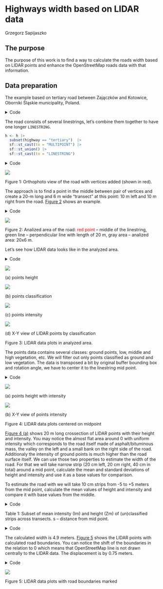 # Highways width based on LIDAR data
Grzegorz Sapijaszko

## The purpose

The purpose of this work is to find a way to calculate the roads width
based on LIDAR points and enhance the OpenStreetMap roads data with that
information.

## Data preparation

The example based on tertiary road between Zajączków and Kotowice,
Oborniki Śląskie municipality, Poland.

<details class="code-fold">
<summary>Code</summary>

``` r
if (!dir.exists("data")) {
  dir.create("data")
}

options(timeout = 60*20)
if(!file.exists("data/zajaczkow.csv")) {
  a <- osmdata::getbb("Zajączków, trzebnicki", format_out = "sf_polygon") |>
    sf::st_centroid() |>
    sf::st_buffer(dist = 500) |>
    rgugik::DEM_request()
  
  write.csv(a, file = "data/zajaczkow.csv")
} else {
  a <- read.csv(file = "data/zajaczkow.csv")
}

a |>
  subset(product == "PointCloud" & year == "2022" & resolution == "12 p/m2") |>
  rgugik::tile_download(outdir = "data", 
                          method = "wget", 
                          extra = "--no-check-certificate -c --progress=bar:force")

rm(a)

f <- list.files(path = "data", pattern = "laz", full.names = TRUE)

convertLAZ <- function(lazfile, outdir = ".", filter = "-keep_class 2 9", crs = "EPSG:2180") {
  if(!dir.exists(outdir)) { dir.create(outdir, recursive = TRUE)}
  message(lazfile)
  .file <- basename(lazfile)
  .outfile <- paste0(outdir, "/", stringi::stri_replace_all_fixed(.file, "laz", "las"))
  if(!file.exists(.outfile)) {
    las <- lidR::readLAS(files = lazfile, filter = {{filter}})
    if(is.na(lidR::crs(las))) {
      lidR::crs(las) <- {{crs}}
    }
    lidR::writeLAS(las, file = .outfile, index = TRUE)
  }
  else {
    message("Output file ", .outfile, " already exists, skipping conversion.")
  }
}

lapply(f, convertLAZ, filter = "", outdir = "data")
rm(f)
rm("convertLAZ", envir = .GlobalEnv)

if(!file.exists("data/zajaczkow.gpkg")) {
  b <- osmdata::getbb("Zajączków, trzebnicki") |>
    osmdata::opq() |>
    osmdata::add_osm_features(features = c("\"boundary\"" = "\"administrative\"", 
                                           "\"highway\"")) |>
    osmdata::osmdata_sf()
  
  l <- lidR::readLAS("data/76503_1213480_M-33-34-B-d-1-4-2-2.las")
  
  l_ext <- lidR::ext(l)  |>
    terra::as.polygons() |>
    sf::st_as_sf()
  
  sf::st_crs(l_ext) <- lidR::crs(l)
  
  h <- 
    b$osm_lines |>
    subset(!is.na(highway) & 
             !highway %in% c("track", "path", "footway", "cycleway")) |>
    sf::st_transform(crs = lidR::crs(l))
  
  h <- sf::st_intersection(h, l_ext)
  
  sf::write_sf(h, "data/zajaczkow.gpkg", append = FALSE)
  
}

if (!file.exists("data/r.tif")) {
  l <- lidR::readLAS("data/76503_1213480_M-33-34-B-d-1-4-2-2.las")
  
  r <- lidR::rasterize_terrain(l, res = 0.2)
  terra::writeRaster(r, "data/r.tif", overwrite = TRUE)
} 

## orthofoto

if(!file.exists("data/76501_1076083_M-33-34-B-d-1-4.tif")) {
  l <- lidR::readLAS("data/76503_1213480_M-33-34-B-d-1-4-2-2.las")
  
  l_ext <- lidR::ext(l)  |>
    terra::as.polygons() |>
    sf::st_as_sf()
  
  sf::st_crs(l_ext) <- lidR::crs(l)
  
  a <- rgugik::ortho_request(l_ext)
  
  a |>
    subset(year == "2022" & grepl("B-d-1-4", filename)) |>
    rgugik::tile_download(outdir = "data", 
                          method = "wget", 
                          extra = "--no-check-certificate -c --progress=bar:force")
}

l <- lidR::readLAS("data/76503_1213480_M-33-34-B-d-1-4-2-2.las")
r <- terra::rast("data/r.tif")
ortho <- terra::rast("data/76501_1076083_M-33-34-B-d-1-4.tif")
h <- sf::read_sf("data/zajaczkow.gpkg")
```

</details>

The road consists of several linestrings, let’s combine them together to
have one longer `LINESTRING`.

``` r
h <- h |>
  subset(highway == "tertiary")  |>
  sf::st_cast(to = "MULTIPOINT") |>
  sf::st_union() |>
  sf::st_cast(to = "LINESTRING")
```

<details class="code-fold">
<summary>Code</summary>

``` r
m <- sf::st_bbox(h)
dx <- as.integer(m["xmax"] - m["xmin"])
dy <- as.integer(m["ymax"] - m["ymin"])

# par(pty = "s")
x_min <- as.integer(m["xmin"] - 0.1 * dx)
x_max <- as.integer(m["xmax"] + 0.1 * dx)
y_min <- as.integer(m["ymin"] - 0.1 * dy)
y_max <- as.integer(m["ymax"] + 0.1 * dy)

vertices <- h |>
  sf::st_coordinates() |>
  as.data.frame() |>
  sf::st_as_sf(coords = c("X", "Y"), crs = "EPSG:2180")

terra::plotRGB(ortho, 
               xlim = c(x_min, x_max),
               ylim = c(y_min, y_max),
               axes = TRUE,
               mar = c(1.5, 0, 1.5, 0)
               )

terra::plot(h, col = "red", add = TRUE)

terra::plot(vertices$geometry, col = "red", pch = 20, add = TRUE)
```

</details>

<div id="fig-owerview">

![](readme_files/figure-commonmark/fig-owerview-1.png)

Figure 1: Orthophoto view of the road with vertices added (shown in
red).

</div>

The approach is to find a point in the middle between pair of vertices
and create a 20-m long and 6 m wide “transect” at this point: 10 m left
and 10 m right from the road.
<a href="#fig-transect_overviev" class="quarto-xref">Figure 2</a> shows
an example.

<details class="code-fold">
<summary>Code</summary>

``` r
v <- 6 #7

p1 <- vertices[v, "geometry"] |>
  sf::st_coordinates()

p2 <- vertices[v+1, "geometry"] |>
  sf::st_coordinates()

dx <- p2[1] - p1[1]
dy <- p2[2] - p1[2]

ll <- sqrt(dx^2 + dy^2)

#' alpha in radians
alpha <- atan(dy/dx)

xm <- p1[1] + ll * cos(alpha) / 2
ym <- p1[2] + ll * sin(alpha) / 2

pm <- sf::st_sfc(sf::st_point(c(xm, ym)), crs = "EPSG:2180")

d <- 10
xm1 <- xm - d * cos(pi/2 + alpha) 
ym1 <- ym - d * sin(pi/2 + alpha)
pm1 <- sf::st_sfc(sf::st_point(c(xm1, ym1)), crs = "EPSG:2180")

xm2 <- xm + d * cos(pi/2 + alpha) 
ym2 <- ym + d * sin(pi/2 + alpha)
pm2 <- sf::st_sfc(sf::st_point(c(xm2, ym2)), crs = "EPSG:2180")

# line
coords <- rbind(c(xm1, ym1), c(xm2, ym2))
line <- sf::st_linestring(coords)
line <- sf::st_sfc(line)

poly <- sf::st_buffer(line, dist = 3, endCapStyle = "FLAT") |>
  sf::st_sfc(crs = "EPSG:2180")

# plotting

xmin <- min(p1[1], p2[1])
xmax <- max(p1[1], p2[1])
ymin <- min(p1[2], p2[2])
ymax <- max(p1[2], p2[2])


terra::plotRGB(ortho,
               xlim = c(xmin - 0.05*ll, xmax + 0.05*ll),
               ylim = c(ymin - 0.05*ll, ymax + 0.05*ll),
               axes = TRUE,
               mar = c(1.5, 0, 1.0, 0))

plot(sf::st_geometry(h), add = TRUE)
plot(sf::st_geometry(vertices), pch = 20, col = "blue", add = TRUE)

plot(poly, lwd = 0.6, col = "#80808088", lty = 3, add = TRUE)

plot(pm, pch = 20, col = "red", add = TRUE)
plot(pm1, pch = 16, size = 1.2, col = "green", add = TRUE)
plot(pm2, pch = 16, size = 1.2, col = "green", add = TRUE)
plot(line, lty = 3, col = "green", add = TRUE)
```

</details>

<div id="fig-transect_overviev">

![](readme_files/figure-commonmark/fig-transect_overviev-1.png)

Figure 2: Analized area of the road: <span style="color:red;">red
point</span> – middle of the linestring, green line – perpendicular line
with length of 20 m, gray area – analized area: 20x6 m.

</div>

Let’s see how LIDAR data looks like in the analyzed area.

<details class="code-fold">
<summary>Code</summary>

``` r
##| layout-ncol: 2
##| column: body-outset

x <- lidR::clip_transect(l, c(xm1, ym1), c(xm2, ym2), width = 6, xz = TRUE)
x <- lidR::filter_poi(x, Classification != 12L)

bb <- lidR::st_bbox(x)

class_cols <- c(
  "0" = "black",       # never classified
  "1" = "gray90",      # unassigned
  "2" = "gray50",      # ground
  "3" = "lightgreen",  # low vegetation
  "4" = "green",       # medium vegetation
  "5" = "darkgreen",   # high vegetation
  "6" = "brown",       # building
  "7" = "gray90",      # noise
  "8" = "gray90",      # reserved
  "9" = "blue",        # water
  "10" = "gray33",     # rail
  "11" = "gray33",     # road surface
  "12" = "black")      # reserved

library(ggplot2)

ggplot(x@data, aes(X, Z, color = Z)) +
  geom_point(size = 0.5) +
  #  coord_equal() +
  theme_minimal() +
  scale_color_gradientn(colours = lidR::height.colors(50))

ggplot(x@data, aes(X, Z, color = factor(Classification))) +
  geom_point(size = 0.8) +
  coord_equal() +
  theme_minimal() +
  scale_color_manual(values = class_cols, name = "", labels = c("Ground", "Low Veg.", "Medium Veg.", "High Veg."))

ggplot(x@data, aes(X, Z, color = Intensity)) +
  geom_point(size = 0.5) +
  #  ylim(114, 116) +
  coord_equal() +
  theme_minimal() +
  scale_color_gradientn(colours = lidR::height.colors(50))

ggplot(x@data, aes(X, Y, color = factor(Classification))) +
  geom_point(size = 0.8) +
  coord_equal() +
  theme_minimal() +
  scale_color_manual(values = class_cols, name = "", labels = c("Ground", "Low Veg.", "Medium Veg.", "High Veg."))
```

</details>

<div id="fig-transect_lidar">

<div class="cell-output-display">

<div id="fig-transect_lidar-1">

<img src="readme_files/figure-commonmark/fig-transect_lidar-1.png"
data-ref-parent="fig-transect_lidar" />

(a) points height

</div>

</div>

<div class="cell-output-display">

<div id="fig-transect_lidar-2">

<img src="readme_files/figure-commonmark/fig-transect_lidar-2.png"
data-ref-parent="fig-transect_lidar" />

(b) points classification

</div>

</div>

<div class="cell-output-display">

<div id="fig-transect_lidar-3">

<img src="readme_files/figure-commonmark/fig-transect_lidar-3.png"
data-ref-parent="fig-transect_lidar" />

(c) points intensity

</div>

</div>

<div class="cell-output-display">

<div id="fig-transect_lidar-4">

<img src="readme_files/figure-commonmark/fig-transect_lidar-4.png"
data-ref-parent="fig-transect_lidar" />

(d) X-Y view of LIDAR points by classification

</div>

</div>

Figure 3: LIDAR data plots in analyzed area.

</div>

The points data contains several classes: ground points, low, middle and
high vegetation, etc. We will filter out only points classified as
ground and low vegetation. The data is transposed a bit by original
buffer bounding box and rotation angle, we have to center it to the
linestring mid point.

<details class="code-fold">
<summary>Code</summary>

``` r
##| layout-ncol: 2
##| column: body-outset

y <- x |>
  lidR::filter_poi(Classification %in% c(2L, 3L))

y$X <- y$X - (bb["xmin"] + (bb["xmax"]-bb["xmin"])/2)
y$Y <- y$Y - (bb["ymin"] + (bb["ymax"]-bb["ymin"])/2)

ggplot(y@data, aes(X, Z, color = Intensity)) +
  geom_point(size = 0.5) +
#  ylim(114, 116) +
  #  coord_equal() +
  theme_minimal() +
  scale_color_gradientn(colours = lidR::height.colors(50))

ggplot(y@data, aes(X, Y, color = Intensity)) +
  geom_point(size = 0.5) +
  #  ylim(114, 116) +
  coord_equal() +
  theme_minimal() +
  scale_color_gradientn(colours = lidR::height.colors(50))
```

</details>

<div id="fig-transect_centered">

<div class="cell-output-display">

<div id="fig-transect_centered-1">

<img src="readme_files/figure-commonmark/fig-transect_centered-1.png"
data-ref-parent="fig-transect_centered" />

(a) points height with intensity

</div>

</div>

<div class="cell-output-display">

<div id="fig-transect_centered-2">

<img src="readme_files/figure-commonmark/fig-transect_centered-2.png"
data-ref-parent="fig-transect_centered" />

(b) X-Y view of points intensity

</div>

</div>

Figure 4: LIDAR data plots centered on midpoint

</div>

<a href="#fig-transect_centered-1" class="quarto-xref">Figure 4 (a)</a>
shows 20 m long crossection of LIDAR points with their height and
intensity. You may notice the almost flat area around 0 with uniform
intensity which corresponds to the road itself made of
asphalt/bituminous mass, the valley on the left and a small bank on the
right side of the road. Additionaly the intensity of ground points is
much higher than the road surface itself. We can use those two
properties to estimate the width of the road. For that we will take
narrow strip (20 cm left, 20 cm right, 40 cm in total) around a mid
point, calculate the mean and standard deviations of height and
intensity and use it as a base values for comparison.

To estimate the road with we will take 10 cm strips from -5 to +5 meters
from the mid point, calculate the mean values of height and intensity
and compare it with base values from the middle.

<details class="code-fold">
<summary>Code</summary>

``` r
aa <-  y@data |>
  subset(X <= 0.2 & X > -0.2, select = c(Z, Intensity))

# mean(aa$Intensity)
# sd(aa$Intensity)
Imin <- mean(aa$Intensity) - 2 * sd(aa$Intensity)
Imax <- mean(aa$Intensity) + 2 * sd(aa$Intensity)

Zmin <- mean(aa$Z) - 3 * sd(aa$Z)
Zmax <- mean(aa$Z) + 3 * sd(aa$Z)


s <- seq(-5, 5, 0.1)

df_list <- vector('list', length(s)-1)

for (i in 1:(length(s)-1)) {

  aa <-  y@data |>
    subset(X >= s[i] & X < s[i+1], select = c(Z, Intensity))
  meanI <- mean(aa$Intensity)
  meanZ <- mean(aa$Z)
  if((Imax >=  meanI & meanI >= Imin) &
    (Zmax >=meanZ & meanZ >= Zmin)) {
    df <- data.frame(
      s = s[i],
      Im = meanI,
      Zm = meanZ,
      road_surface = "yes"
    )
  } else {
    df <- data.frame(
      s = s[i],
      Im = meanI,
      Zm = meanZ,
      road_surface = "no"
    )
  }
  df_list[[i]] <- df
}
df <- do.call('rbind', df_list)

h_min <- min(df$s[df$road_surface == "yes"])
h_max <- max(df$s[df$road_surface == "yes"])
h_width <- abs(h_min) + abs(h_max)
```

</details>

<div id="tbl-calculated_data">

Table 1: Subset of mean intensity (Im) and height (Zm) of (un)classified
strips across transects. s – distance from mid point.

<details class="code-fold">
<summary>Code</summary>

``` r
df |> 
  subset(s >= (h_min - 0.3) & s <= (h_max + 0.3)) |>
  kableExtra::kable(align = c("r", "r", "r", "r")) |>
  kableExtra::kable_classic_2()  
```

</details>

</div>

The calculated width is 4.9 meters.
<a href="#fig-road_calc" class="quarto-xref">Figure 5</a> shows the
LIDAR points with calculated road boundaries. You can notice the shift
of the boundaries in the relation to 0 which means that OpenStreetMap
line is not drawn centrally to the LIDAR data. The displacement is by
0.75 meters.

<details class="code-fold">
<summary>Code</summary>

``` r
ggplot(y@data, aes(X, Y, color = Intensity)) +
  geom_point(size = 0.5) +
  coord_equal() +
  theme_minimal() +
  scale_color_gradientn(colours = lidR::height.colors(50)) +
  geom_vline(xintercept = h_min) +
  geom_vline(xintercept = h_max)
```

</details>

<div id="fig-road_calc">

![](readme_files/figure-commonmark/fig-road_calc-1.png)

Figure 5: LIDAR data plots with road boundaries marked

</div>
